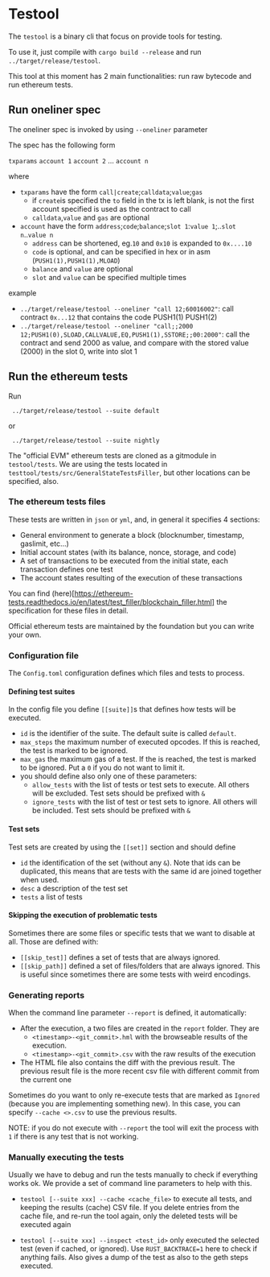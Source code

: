# Testool

The `testool` is a binary cli that focus on provide tools for testing.

To use it, just compile with `cargo build --release` and run `../target/release/testool`.

This tool at this moment has 2 main functionalities: run raw bytecode and run ethereum tests.

## Run oneliner spec

The oneliner spec is invoked by using `--oneliner` parameter

The spec has the following form

`txparams` `account 1` `account 2` ... `account n`

where 

- `txparams` have the form `call|create`;`calldata`;`value`;`gas`
  - if `create`is specified the `to` field in the tx is left blank, is not the first account specified is used as the contract to call
  - `calldata`,`value` and `gas` are optional
- `account` have the form `address`;`code`;`balance`;`slot 1`:`value 1`;..`slot n`..`value n`
  - `address` can be shortened, eg.`10` and `0x10` is expanded to `0x....10`
  - `code` is optional, and can be specified in hex or in asm (`PUSH1(1),PUSH1(1),MLOAD`)
  - `balance` and `value` are optional
  - `slot` and `value` can be specified multiple times 

example

- `../target/release/testool --oneliner "call 12;60016002"`: call contract `0x...12` that contains the code PUSH1(1) PUSH1(2)
- `../target/release/testool --oneliner "call;;2000 12;PUSH1(0),SLOAD,CALLVALUE,EQ,PUSH1(1),SSTORE;;00:2000"`: call the contract and send 2000 as value, and compare with the stored value (2000) in the slot 0, write into slot 1 

## Run the ethereum tests

Run

```
 ../target/release/testool --suite default
```
or

```
 ../target/release/testool --suite nightly
```

The "official EVM" ethereum tests are cloned as a gitmodule in `testool/tests`.
We are using the tests located in `testtool/tests/src/GeneralStateTestsFiller`, but other locations can be specified, also.


### The ethereum tests files

These tests are written in `json` or `yml`, and, in general it specifies 4 sections:

- General environment to generate a block (blocknumber, timestamp, gaslimit, etc...)
- Initial account states (with its balance, nonce, storage, and code)
- A set of transactions to be executed from the initial state, each transaction defines one test
- The account states resulting of the execution of these transactions

You can find (here)[https://ethereum-tests.readthedocs.io/en/latest/test_filler/blockchain_filler.html] the specification for these files in detail.

Official ethereum tests are maintained by the foundation but you can write your own.

### Configuration file

The `Config.toml` configuration defines which files and tests to process.

#### Defining test suites

In the config file you define `[[suite]]`s that defines how tests will be executed.

- `id` is the identifier of the suite. The default suite is called `default`.
- `max_steps` the maximum number of executed opcodes. If this is reached, the test is marked to be ignored.
- `max_gas` the maximum gas of a test. If the is reached, the test is marked to be ignored. Put a `0` if you do not want to limit it.
- you should define also only one of these parameters:
   - `allow_tests` with the list of tests or test sets to execute. All others will be excluded. Test sets should be prefixed with `&`
   - `ignore_tests` with the list of test or test sets to ignore. All others will be included. Test sets should be prefixed with `&`

#### Test sets

Test sets are created by using the `[[set]]` section and should define
- `id` the identification of the set (without any `&`). Note that ids can be duplicated, this means that are tests with the same id are joined together when used. 
- `desc` a description of the test set
- `tests` a list of tests

#### Skipping the execution of problematic tests

Sometimes there are some files or specific tests that we want to disable at all. Those are defined with:

- `[[skip_test]]` defines a set of tests that are always ignored.
- `[[skip_path]]` defined a set of files/folders that are always ignored. This is useful since sometimes there are some tests with weird encodings.

### Generating reports

When the command line parameter `--report` is defined, it automatically: 

- After the execution, a two files are created in the `report` folder. They are
   - `<timestamp>-<git_commit>.hml` with the browseable results of the execution.
   - `<timestamp>-<git_commit>.csv` with the raw results of the execution
- The HTML file also contains the diff with the previous result. The previous result file is the more recent csv file with different commit from the current one

Sometimes do you want to only re-execute tests that are marked as `Ignored` (because you are implementing something new). In this case, you can specify `--cache <>.csv` to use the previous results.

NOTE: if you do not execute with `--report` the tool will exit the process with `1` if there is any test that is not working.


### Manually executing the tests

Usually we have to debug and run the tests manually to check if everything works ok. We provide a set of command line parameters to help with this.

- `testool [--suite xxx] --cache <cache_file>` to execute all tests, and keeping the results (cache) CSV file. If you delete entries from the cache file, and re-run the tool again, only the deleted tests will be executed again

- `testool [--suite xxx] --inspect <test_id>` only executed the selected test (even if cached, or ignored). Use `RUST_BACKTRACE=1` here to check if anything fails. Also gives a dump of the test as also to the geth steps executed.
